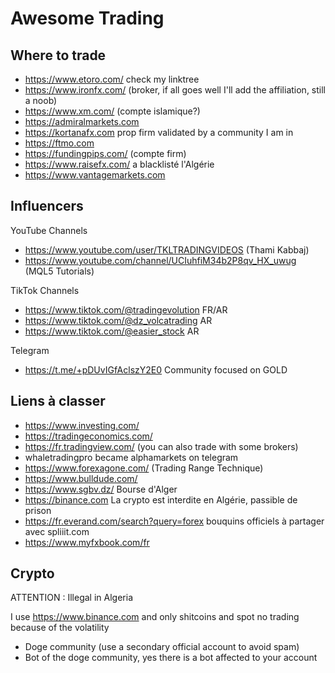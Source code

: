 # Awesome Trading

Where to trade
--

- https://www.etoro.com/ check my linktree
- https://www.ironfx.com/ (broker, if all goes well I'll add the affiliation, still a noob)
- https://www.xm.com/ (compte islamique?)
- https://admiralmarkets.com
- https://kortanafx.com prop firm validated by a community I am in
- https://ftmo.com
- https://fundingpips.com/ (compte firm)
- https://www.raisefx.com/ a blacklisté l'Algérie
- https://www.vantagemarkets.com

Influencers
--

YouTube Channels

- https://www.youtube.com/user/TKLTRADINGVIDEOS (Thami Kabbaj)
- https://www.youtube.com/channel/UCIuhfiM34b2P8qv_HX_uwug (MQL5 Tutorials)

TikTok Channels

- https://www.tiktok.com/@tradingevolution FR/AR
- https://www.tiktok.com/@dz_volcatrading AR
- https://www.tiktok.com/@easier_stock AR

Telegram
 
- https://t.me/+pDUvIGfAclszY2E0 Community focused on GOLD

Liens à classer
--

- https://www.investing.com/
- https://tradingeconomics.com/
- https://fr.tradingview.com/ (you can also trade with some brokers)
- whaletradingpro became alphamarkets on telegram
- https://www.forexagone.com/ (Trading Range Technique)
- https://www.bulldude.com/
- https://www.sgbv.dz/ Bourse d'Alger
- https://binance.com La crypto est interdite en Algérie, passible de prison
- https://fr.everand.com/search?query=forex bouquins officiels à partager avec spliiit.com
- https://www.myfxbook.com/fr

Crypto
---

ATTENTION : Illegal in Algeria

I use https://www.binance.com and only shitcoins and spot no trading because of the volatility

- Doge community (use a secondary official account to avoid spam)
- Bot of the doge community, yes there is a bot affected to your account
